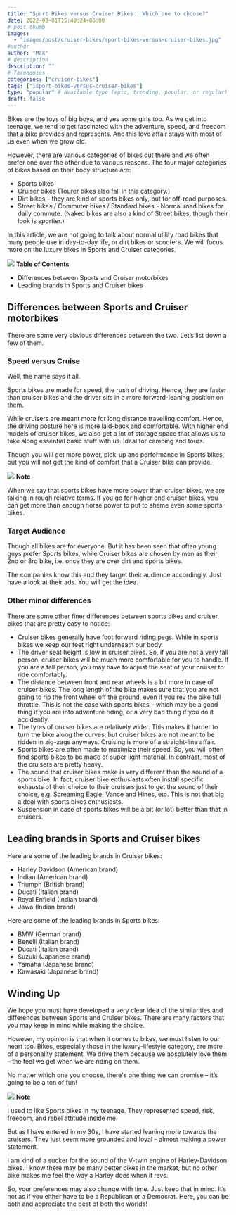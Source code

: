 ```yaml
---
title: "Sport Bikes versus Cruiser Bikes : Which one to choose?"
date: 2022-03-01T15:40:24+06:00
# post thumb
images:
  - "images/post/cruiser-bikes/sport-bikes-versus-cruiser-bikes.jpg"
#author
author: "Mak"
# description
description: ""
# Taxonomies
categories: ["cruiser-bikes"]
tags: ["isport-bikes-versus-cruiser-bikes"]
type: "popular" # available type (epic, trending, popular, or regular)
draft: false
---
```


Bikes are the toys of big boys, and yes some girls too. As we get into teenage, we tend to get fascinated with the adventure, speed, and freedom that a bike provides and represents. And this love affair stays with most of us even when we grow old. 

However, there are various categories of bikes out there and we often prefer one over the other due to various reasons. The four major categories of bikes based on their body structure are:
* Sports bikes 
* Cruiser bikes (Tourer bikes also fall in this category.)
* Dirt bikes – they are kind of sports bikes only, but for off-road purposes.
* Street bikes / Commuter bikes / Standard bikes - Normal road bikes for daily commute. (Naked bikes are also a kind of Street bikes, though their look is sportier.)

In this article, we are not going to talk about normal utility road bikes that many people use in day-to-day life, or dirt bikes or scooters. We will focus more on the luxury bikes in Sports and Cruiser categories. 

<div class="toc-mak">
<img src="../../images/pencil.png">
<b>Table of Contents</b>
<ul>
<li>Differences between Sports and Cruiser motorbikes</li>
<li>Leading brands in Sports and Cruiser bikes</li>
</ul>
</div>

## Differences between Sports and Cruiser motorbikes

There are some very obvious differences between the two. Let’s list down a few of them.

### Speed versus Cruise

Well, the name says it all. 

Sports bikes are made for speed, the rush of driving. Hence, they are faster than cruiser bikes and the driver sits in a more forward-leaning position on them. 

While cruisers are meant more for long distance travelling comfort. Hence, the driving posture here is more laid-back and comfortable. With higher end models of cruiser bikes, we also get a lot of storage space that allows us to take along essential basic stuff with us. Ideal for camping and tours. 

Though you will get more power, pick-up and performance in Sports bikes, but you will not get the kind of comfort that a Cruiser bike can provide. 

<div class="toc-mak">
  <img src="../../../images/pencil.png">
  <b>Note</b><br>

When we say that sports bikes have more power than cruiser bikes, we are talking in rough relative terms. If you go for higher end cruiser bikes, you can get more than enough horse power to put to shame even some sports bikes.  
</div>

### Target Audience

Though all bikes are for everyone. But it has been seen that often young guys prefer Sports bikes, while Cruiser bikes are chosen by men as their 2nd or 3rd bike, i.e. once they are over dirt and sports bikes. 

The companies know this and they target their audience accordingly. Just have a look at their ads. You will get the idea. 

### Other minor differences

There are some other finer differences between sports bikes and cruiser bikes that are pretty easy to notice:
* Cruiser bikes generally have foot forward riding pegs. While in sports bikes we keep our feet right underneath our body. 
* The driver seat height is low in cruiser bikes. So, if you are not a very tall person, cruiser bikes will be much more comfortable for you to handle. If you are a tall person, you may have to adjust the seat of your cruiser to ride comfortably. 
* The distance between front and rear wheels is a bit more in case of cruiser bikes. The long length of the bike makes sure that you are not going to rip the front wheel off the ground, even if you rev the bike full throttle. This is not the case with sports bikes – which may be a good thing if you are into adventure riding, or a very bad thing if you do it accidently. 
* The tyres of cruiser bikes are relatively wider. This makes it harder to turn the bike along the curves, but cruiser bikes are not meant to be ridden in zig-zags anyways. Cruising is more of a straight-line affair. 
* Sports bikes are often made to maximize their speed. So, you will often find sports bikes to be made of super light material. In contrast, most of the cruisers are pretty heavy. 
* The sound that cruiser bikes make is very different than the sound of a sports bike. In fact, cruiser bike enthusiasts often install specific exhausts of their choice to their cruisers just to get the sound of their choice, e.g. Screaming Eagle, Vance and Hines, etc. This is not that big a deal with sports bikes enthusiasts. 
* Suspension in case of sports bikes will be a bit (or lot) better than that in cruisers. 


## Leading brands in Sports and Cruiser bikes

Here are some of the leading brands in Cruiser bikes:
* Harley Davidson (American brand)
* Indian (American brand)
* Triumph (British brand)
* Ducati (Italian brand)
* Royal Enfield (Indian brand)
* Jawa (Indian brand)

Here are some of the leading brands in Sports bikes:
* BMW (German brand)
* Benelli (Italian brand)
* Ducati (Italian brand)
* Suzuki (Japanese brand)
* Yamaha (Japanese brand)
* Kawasaki (Japanese brand)


## Winding Up

We hope you must have developed a very clear idea of the similarities and differences between Sports and Cruiser bikes. There are many factors that you may keep in mind while making the choice. 

However, my opinion is that when it comes to bikes, we must listen to our heart too. Bikes, especially those in the luxury-lifestyle category, are more of a personality statement. We drive them because we absolutely love them – the feel we get when we are riding on them. 

No matter which one you choose, there's one thing we can promise – it’s going to be a ton of fun! 

<div class="toc-mak">
  <img src="../../../images/pencil.png">
  <b>Note</b><br>

I used to like Sports bikes in my teenage. They represented speed, risk, freedom, and rebel attitude inside me. 

But as I have entered in my 30s, I have started leaning more towards the cruisers. They just seem more grounded and loyal – almost making a power statement.

I am kind of a sucker for the sound of the V-twin engine of Harley-Davidson bikes. I know there may be many better bikes in the market, but no other bike makes me feel the way a Harley does when it revs. 

So, your preferences may also change with time. Just keep that in mind. It’s not as if you either have to be a Republican or a Democrat. Here, you can be both and appreciate the best of both the worlds!
</div>
